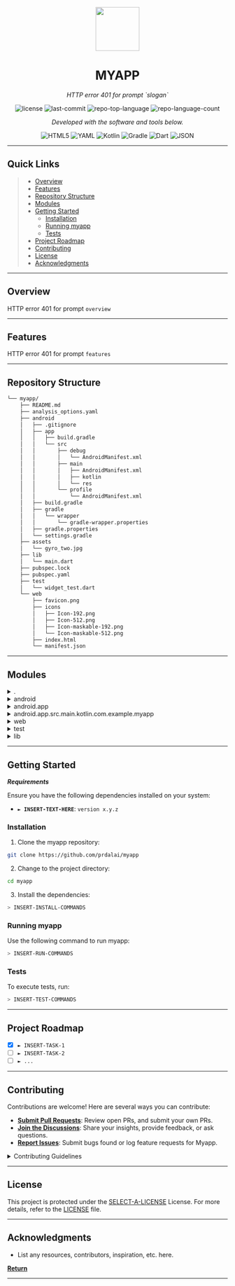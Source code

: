 <p align="center">
  <img src="https://cdn-icons-png.flaticon.com/512/6295/6295417.png" width="100" />
</p>
<p align="center">
    <h1 align="center">MYAPP</h1>
</p>
<p align="center">
    <em>HTTP error 401 for prompt `slogan`</em>
</p>
<p align="center">
	<img src="https://img.shields.io/github/license/prdalai/myapp?style=flat&color=0080ff" alt="license">
	<img src="https://img.shields.io/github/last-commit/prdalai/myapp?style=flat&logo=git&logoColor=white&color=0080ff" alt="last-commit">
	<img src="https://img.shields.io/github/languages/top/prdalai/myapp?style=flat&color=0080ff" alt="repo-top-language">
	<img src="https://img.shields.io/github/languages/count/prdalai/myapp?style=flat&color=0080ff" alt="repo-language-count">
<p>
<p align="center">
		<em>Developed with the software and tools below.</em>
</p>
<p align="center">
	<img src="https://img.shields.io/badge/HTML5-E34F26.svg?style=flat&logo=HTML5&logoColor=white" alt="HTML5">
	<img src="https://img.shields.io/badge/YAML-CB171E.svg?style=flat&logo=YAML&logoColor=white" alt="YAML">
	<img src="https://img.shields.io/badge/Kotlin-7F52FF.svg?style=flat&logo=Kotlin&logoColor=white" alt="Kotlin">
	<img src="https://img.shields.io/badge/Gradle-02303A.svg?style=flat&logo=Gradle&logoColor=white" alt="Gradle">
	<img src="https://img.shields.io/badge/Dart-0175C2.svg?style=flat&logo=Dart&logoColor=white" alt="Dart">
	<img src="https://img.shields.io/badge/JSON-000000.svg?style=flat&logo=JSON&logoColor=white" alt="JSON">
</p>
<hr>

##  Quick Links

> - [ Overview](#-overview)
> - [ Features](#-features)
> - [ Repository Structure](#-repository-structure)
> - [ Modules](#-modules)
> - [ Getting Started](#-getting-started)
>   - [ Installation](#-installation)
>   - [ Running myapp](#-running-myapp)
>   - [ Tests](#-tests)
> - [ Project Roadmap](#-project-roadmap)
> - [ Contributing](#-contributing)
> - [ License](#-license)
> - [ Acknowledgments](#-acknowledgments)

---

##  Overview

HTTP error 401 for prompt `overview`

---

##  Features

HTTP error 401 for prompt `features`

---

##  Repository Structure

```sh
└── myapp/
    ├── README.md
    ├── analysis_options.yaml
    ├── android
    │   ├── .gitignore
    │   ├── app
    │   │   ├── build.gradle
    │   │   └── src
    │   │       ├── debug
    │   │       │   └── AndroidManifest.xml
    │   │       ├── main
    │   │       │   ├── AndroidManifest.xml
    │   │       │   ├── kotlin
    │   │       │   └── res
    │   │       └── profile
    │   │           └── AndroidManifest.xml
    │   ├── build.gradle
    │   ├── gradle
    │   │   └── wrapper
    │   │       └── gradle-wrapper.properties
    │   ├── gradle.properties
    │   └── settings.gradle
    ├── assets
    │   └── gyro_two.jpg
    ├── lib
    │   └── main.dart
    ├── pubspec.lock
    ├── pubspec.yaml
    ├── test
    │   └── widget_test.dart
    └── web
        ├── favicon.png
        ├── icons
        │   ├── Icon-192.png
        │   ├── Icon-512.png
        │   ├── Icon-maskable-192.png
        │   └── Icon-maskable-512.png
        ├── index.html
        └── manifest.json
```

---

##  Modules

<details closed><summary>.</summary>

| File                                                                                        | Summary                                           |
| ---                                                                                         | ---                                               |
| [pubspec.yaml](https://github.com/prdalai/myapp/blob/master/pubspec.yaml)                   | HTTP error 401 for prompt `pubspec.yaml`          |
| [analysis_options.yaml](https://github.com/prdalai/myapp/blob/master/analysis_options.yaml) | HTTP error 401 for prompt `analysis_options.yaml` |

</details>

<details closed><summary>android</summary>

| File                                                                                    | Summary                                             |
| ---                                                                                     | ---                                                 |
| [settings.gradle](https://github.com/prdalai/myapp/blob/master/android/settings.gradle) | HTTP error 401 for prompt `android/settings.gradle` |
| [build.gradle](https://github.com/prdalai/myapp/blob/master/android/build.gradle)       | HTTP error 401 for prompt `android/build.gradle`    |

</details>

<details closed><summary>android.app</summary>

| File                                                                                  | Summary                                              |
| ---                                                                                   | ---                                                  |
| [build.gradle](https://github.com/prdalai/myapp/blob/master/android/app/build.gradle) | HTTP error 401 for prompt `android/app/build.gradle` |

</details>

<details closed><summary>android.app.src.main.kotlin.com.example.myapp</summary>

| File                                                                                                                          | Summary                                                                                   |
| ---                                                                                                                           | ---                                                                                       |
| [MainActivity.kt](https://github.com/prdalai/myapp/blob/master/android/app/src/main/kotlin/com/example/myapp/MainActivity.kt) | HTTP error 401 for prompt `android/app/src/main/kotlin/com/example/myapp/MainActivity.kt` |

</details>

<details closed><summary>web</summary>

| File                                                                            | Summary                                       |
| ---                                                                             | ---                                           |
| [index.html](https://github.com/prdalai/myapp/blob/master/web/index.html)       | HTTP error 401 for prompt `web/index.html`    |
| [manifest.json](https://github.com/prdalai/myapp/blob/master/web/manifest.json) | HTTP error 401 for prompt `web/manifest.json` |

</details>

<details closed><summary>test</summary>

| File                                                                                   | Summary                                           |
| ---                                                                                    | ---                                               |
| [widget_test.dart](https://github.com/prdalai/myapp/blob/master/test/widget_test.dart) | HTTP error 401 for prompt `test/widget_test.dart` |

</details>

<details closed><summary>lib</summary>

| File                                                                    | Summary                                   |
| ---                                                                     | ---                                       |
| [main.dart](https://github.com/prdalai/myapp/blob/master/lib/main.dart) | HTTP error 401 for prompt `lib/main.dart` |

</details>

---

##  Getting Started

***Requirements***

Ensure you have the following dependencies installed on your system:

* **<code>► INSERT-TEXT-HERE</code>**: `version x.y.z`

###  Installation

1. Clone the myapp repository:

```sh
git clone https://github.com/prdalai/myapp
```

2. Change to the project directory:

```sh
cd myapp
```

3. Install the dependencies:

```sh
> INSERT-INSTALL-COMMANDS
```

###  Running myapp

Use the following command to run myapp:

```sh
> INSERT-RUN-COMMANDS
```

###  Tests

To execute tests, run:

```sh
> INSERT-TEST-COMMANDS
```

---

##  Project Roadmap

- [X] `► INSERT-TASK-1`
- [ ] `► INSERT-TASK-2`
- [ ] `► ...`

---

##  Contributing

Contributions are welcome! Here are several ways you can contribute:

- **[Submit Pull Requests](https://github.com/prdalai/myapp/blob/main/CONTRIBUTING.md)**: Review open PRs, and submit your own PRs.
- **[Join the Discussions](https://github.com/prdalai/myapp/discussions)**: Share your insights, provide feedback, or ask questions.
- **[Report Issues](https://github.com/prdalai/myapp/issues)**: Submit bugs found or log feature requests for Myapp.

<details closed>
    <summary>Contributing Guidelines</summary>

1. **Fork the Repository**: Start by forking the project repository to your GitHub account.
2. **Clone Locally**: Clone the forked repository to your local machine using a Git client.
   ```sh
   git clone https://github.com/prdalai/myapp
   ```
3. **Create a New Branch**: Always work on a new branch, giving it a descriptive name.
   ```sh
   git checkout -b new-feature-x
   ```
4. **Make Your Changes**: Develop and test your changes locally.
5. **Commit Your Changes**: Commit with a clear message describing your updates.
   ```sh
   git commit -m 'Implemented new feature x.'
   ```
6. **Push to GitHub**: Push the changes to your forked repository.
   ```sh
   git push origin new-feature-x
   ```
7. **Submit a Pull Request**: Create a PR against the original project repository. Clearly describe the changes and their motivations.

Once your PR is reviewed and approved, it will be merged into the main branch.

</details>

---

##  License

This project is protected under the [SELECT-A-LICENSE](https://choosealicense.com/licenses) License. For more details, refer to the [LICENSE](https://choosealicense.com/licenses/) file.

---

##  Acknowledgments

- List any resources, contributors, inspiration, etc. here.

[**Return**](#-quick-links)

---
